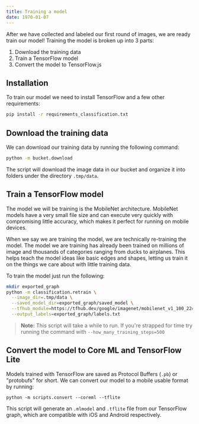 ```yaml
---
title: Training a model
date: 1970-01-07
---
```

After we have collected and labeled our first round of images, we are ready train our model! Training the model is broken up into 3 parts:
1. Download the training data
2. Train a TensorFlow model
3. Convert the model to TensorFlow.js

## Installation
To train our model we need to install TensorFlow and a few other requirements:
```bash
pip install -r requirements_classification.txt
```

## Download the training data
We can download our training data by running the following command:
```bash
python -m bucket.download
```

The script will download the image data in our bucket and organize it into folders under the directory `.tmp/data`.

## Train a TensorFlow model
The model we will be training is the MobileNet architecture. MobileNet models have a very small file size and can execute very quickly with compromising little accuracy, which makes it perfect for running on mobile devices.

When we say we are training the model, we are technically re-training the model. The model we are training has already been trained on millions of image and thousands of categories ranging from ducks to airplanes. This helps teach the model ideas like basic edges and shapes, letting us train it on the things we care about with little training data.

To train the model just run the following:
```bash
mkdir exported_graph
python -m classification.retrain \
  --image_dir=.tmp/data \
  --saved_model_dir=exported_graph/saved_model \
  --tfhub_module=https://tfhub.dev/google/imagenet/mobilenet_v1_100_224/feature_vector/1 \
  --output_labels=exported_graph/labels.txt
```
> **Note:** This script will take a while to run. If you're strapped for time try running the command with `--how_many_training_steps=500`

## Convert the model to Core ML and TensorFlow Lite
Models trained with TensorFlow are saved as Protocol Buffers (`.pb`) or "protobufs" for short. We can convert our model to a mobile usable format by running:
```
python -m scripts.convert --coreml --tflite
```
This script will generate an `.mlmodel` and `.tflite` file from our TensorFlow graph, which are compatible with iOS and Android respectively.